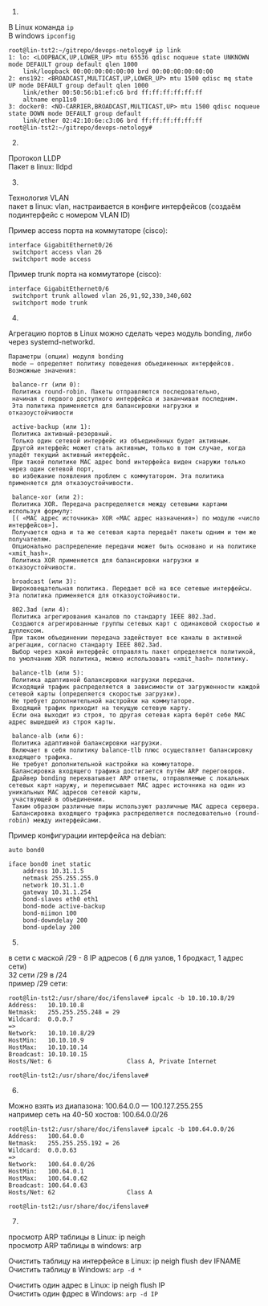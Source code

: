 1.  
В Linux команда ```ip```  
В windows ```ipconfig```  

```
root@lin-tst2:~/gitrepo/devops-netology# ip link
1: lo: <LOOPBACK,UP,LOWER_UP> mtu 65536 qdisc noqueue state UNKNOWN mode DEFAULT group default qlen 1000
    link/loopback 00:00:00:00:00:00 brd 00:00:00:00:00:00
2: ens192: <BROADCAST,MULTICAST,UP,LOWER_UP> mtu 1500 qdisc mq state UP mode DEFAULT group default qlen 1000
    link/ether 00:50:56:b1:ef:c6 brd ff:ff:ff:ff:ff:ff
    altname enp11s0
3: docker0: <NO-CARRIER,BROADCAST,MULTICAST,UP> mtu 1500 qdisc noqueue state DOWN mode DEFAULT group default
    link/ether 02:42:10:6e:c3:06 brd ff:ff:ff:ff:ff:ff
root@lin-tst2:~/gitrepo/devops-netology#
```


2.  
Протокол LLDP  
Пакет в linux: lldpd  


3.  
Технология VLAN  
пакет в linux: vlan, настраивается в конфиге интерфейсов (создаём подинтерфейс с номером VLAN ID)  

Пример access порта на коммутаторе (cisco):  
```
interface GigabitEthernet0/26
 switchport access vlan 26
 switchport mode access
```
Пример trunk порта на коммутаторе (cisco):  
```
interface GigabitEthernet0/6
 switchport trunk allowed vlan 26,91,92,330,340,602
 switchport mode trunk
```


4.  
Агрегацию портов в Linux можно сделать через модуль bonding, либо через systemd-networkd.  
```
Параметры (опции) модуля bonding
 mode — определяет политику поведения объединенных интерфейсов. Возможные значения:

 balance-rr (или 0):
 Политика round-robin. Пакеты отправляются последовательно,
 начиная с первого доступного интерфейса и заканчивая последним.
 Эта политика применяется для балансировки нагрузки и отказоустойчивости

 active-backup (или 1):
 Политика активный-резервный.
 Только один сетевой интерфейс из объединённых будет активным.
 Другой интерфейс может стать активным, только в том случае, когда упадёт текущий активный интерфейс.
 При такой политике MAC адрес bond интерфейса виден снаружи только через один сетевой порт,
 во избежание появления проблем с коммутатором. Эта политика применяется для отказоустойчивости.

 balance-xor (или 2):
 Политика XOR. Передача распределяется между сетевыми картами используя формулу:
 [( «MAC адрес источника» XOR «MAC адрес назначения») по модулю «число интерфейсов»].
 Получается одна и та же сетевая карта передаёт пакеты одним и тем же получателям.
 Опционально распределение передачи может быть основано и на политике «xmit_hash».
 Политика XOR применяется для балансировки нагрузки и отказоустойчивости. 
 
 broadcast (или 3):
 Широковещательная политика. Передает всё на все сетевые интерфейсы. Эта политика применяется для отказоустойчивости.

 802.3ad (или 4):
 Политика агрегирования каналов по стандарту IEEE 802.3ad.
 Создаются агрегированные группы сетевых карт с одинаковой скоростью и дуплексом.
 При таком объединении передача задействует все каналы в активной агрегации, согласно стандарту IEEE 802.3ad.
 Выбор через какой интерфейс отправлять пакет определяется политикой, по умолчанию XOR политика, можно использовать «xmit_hash» политику.

 balance-tlb (или 5):
 Политика адаптивной балансировки нагрузки передачи.
 Исходящий трафик распределяется в зависимости от загруженности каждой сетевой карты (определяется скоростью загрузки).
 Не требует дополнительной настройки на коммутаторе.
 Входящий трафик приходит на текущую сетевую карту.
 Если она выходит из строя, то другая сетевая карта берёт себе MAC адрес вышедшей из строя карты. 

 balance-alb (или 6):
 Политика адаптивной балансировки нагрузки.
 Включает в себя политику balance-tlb плюс осуществляет балансировку входящего трафика.
 Не требует дополнительной настройки на коммутаторе.
 Балансировка входящего трафика достигается путём ARP переговоров.
 Драйвер bonding перехватывает ARP ответы, отправляемые с локальных сетевых карт наружу, и переписывает MAC адрес источника на один из уникальных MAC адресов сетевой карты,
 участвующей в объединении.
 Таким образом различные пиры используют различные MAC адреса сервера.
 Балансировка входящего трафика распределяется последовательно (round-robin) между интерфейсами.
```

Пример конфигурации интерфейса на debian:  
```
auto bond0

iface bond0 inet static
    address 10.31.1.5
    netmask 255.255.255.0
    network 10.31.1.0
    gateway 10.31.1.254
    bond-slaves eth0 eth1
    bond-mode active-backup
    bond-miimon 100
    bond-downdelay 200
    bond-updelay 200
```


5.  
в сети с маской /29 - 8 IP адресов ( 6 для узлов, 1 бродкаст, 1 адрес сети)  
32 сети /29 в /24  
пример /29 сети:  
```
root@lin-tst2:/usr/share/doc/ifenslave# ipcalc -b 10.10.10.8/29
Address:   10.10.10.8
Netmask:   255.255.255.248 = 29
Wildcard:  0.0.0.7
=>
Network:   10.10.10.8/29
HostMin:   10.10.10.9
HostMax:   10.10.10.14
Broadcast: 10.10.10.15
Hosts/Net: 6                     Class A, Private Internet

root@lin-tst2:/usr/share/doc/ifenslave#
```


6.  
Можно взять из диапазона: 100.64.0.0 — 100.127.255.255  
например сеть на 40-50 хостов: 100.64.0.0/26  
```
root@lin-tst2:/usr/share/doc/ifenslave# ipcalc -b 100.64.0.0/26
Address:   100.64.0.0
Netmask:   255.255.255.192 = 26
Wildcard:  0.0.0.63
=>
Network:   100.64.0.0/26
HostMin:   100.64.0.1
HostMax:   100.64.0.62
Broadcast: 100.64.0.63
Hosts/Net: 62                    Class A

root@lin-tst2:/usr/share/doc/ifenslave#

```


7.  
просмотр ARP таблицы в Linux: ip neigh  
просмотр ARP таблицы в windows: arp  

Очистить таблицу на интерфейсе в Linux: ip neigh flush dev IFNAME  
Очистить таблицу в Windows: ```arp -d *```

Очистить один адрес в Linux: ip neigh flush IP  
Очистить один фдрес в Windows: ```arp -d IP```
